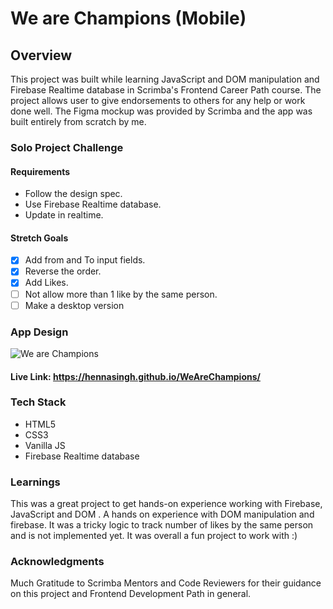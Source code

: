 # We are Champions (Mobile)

## Overview

This project was built while learning JavaScript and DOM manipulation and Firebase Realtime database in Scrimba's Frontend Career Path course. The project allows user to give endorsements to others for any help or work done well. The Figma mockup was provided by Scrimba and the app was built entirely from scratch by me.

### Solo Project Challenge

####  Requirements

- Follow the design spec.
- Use Firebase Realtime database.
- Update in realtime.

#### Stretch Goals
- [x] Add from and To input fields.
- [x] Reverse the order.
- [x] Add Likes.
- [ ] Not allow more than 1 like by the same person.
- [ ] Make a desktop version
 
### App Design

![We are Champions](https://github.com/user-attachments/assets/d9a073ee-0a85-454d-b38a-b3b1b7dc22fa)


#### Live Link: https://hennasingh.github.io/WeAreChampions/

### Tech Stack

  - HTML5
  - CSS3
  - Vanilla JS
  - Firebase Realtime database
 
### Learnings

This was a great project to get hands-on experience working with Firebase, JavaScript and DOM . A hands on experience with DOM manipulation and firebase. It was a tricky logic to track number of likes by the same person and is not implemented yet. It was overall a fun project to work with :) 

### Acknowledgments

Much Gratitude to Scrimba Mentors and Code Reviewers for their guidance on this project and Frontend Development Path in general.
